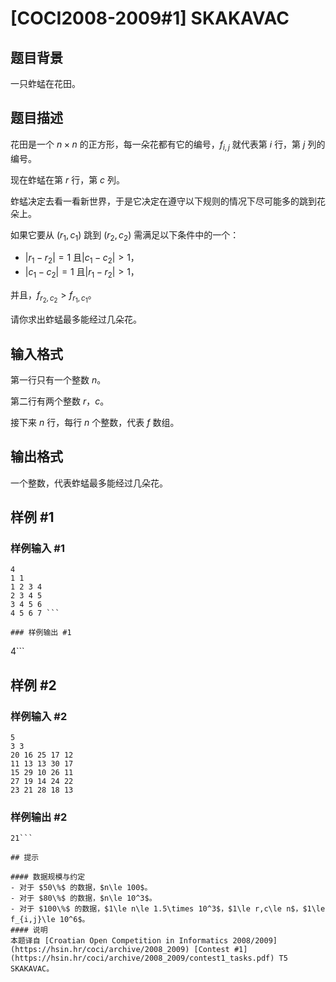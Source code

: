 # [COCI2008-2009#1] SKAKAVAC

## 题目背景

一只蚱蜢在花田。

## 题目描述

花田是一个 $n\times n$ 的正方形，每一朵花都有它的编号，$f_{i,j}$ 就代表第 $i$ 行，第 $j$ 列的编号。

现在蚱蜢在第 $r$ 行，第 $c$ 列。

蚱蜢决定去看一看新世界，于是它决定在遵守以下规则的情况下尽可能多的跳到花朵上。

如果它要从 $(r_1,c_1)$ 跳到 $(r_2,c_2)$ 需满足以下条件中的一个：

- $|r_1-r_2|=1$ 且$|c_1-c_2|>1$，
- $|c_1-c_2|=1$ 且$|r_1-r_2|>1$，

并且，$f_{r_2,c_2}>f_{r_1,c_1}$。

请你求出蚱蜢最多能经过几朵花。


## 输入格式

第一行只有一个整数 $n$。

第二行有两个整数 $r$，$c$。

接下来 $n$ 行，每行 $n$ 个整数，代表 $f$ 数组。

## 输出格式

一个整数，代表蚱蜢最多能经过几朵花。

## 样例 #1

### 样例输入 #1
```
4
1 1
1 2 3 4
2 3 4 5
3 4 5 6
4 5 6 7 ```

### 样例输出 #1

```
4```

## 样例 #2

### 样例输入 #2
```
5
3 3
20 16 25 17 12
11 13 13 30 17
15 29 10 26 11
27 19 14 24 22
23 21 28 18 13 
```

### 样例输出 #2

```
21```

## 提示

#### 数据规模与约定
- 对于 $50\%$ 的数据，$n\le 100$。
- 对于 $80\%$ 的数据，$n\le 10^3$。
- 对于 $100\%$ 的数据，$1\le n\le 1.5\times 10^3$，$1\le r,c\le n$，$1\le f_{i,j}\le 10^6$。
#### 说明
本题译自 [Croatian Open Competition in Informatics 2008/2009](https://hsin.hr/coci/archive/2008_2009) [Contest #1](https://hsin.hr/coci/archive/2008_2009/contest1_tasks.pdf) T5 SKAKAVAC。
